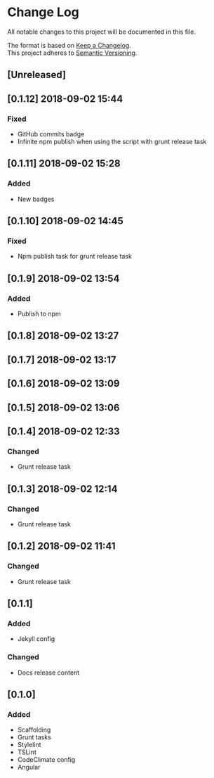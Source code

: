 # Change Log
All notable changes to this project will be documented in this file.

The format is based on [Keep a Changelog](http://keepachangelog.com/).  
This project adheres to [Semantic Versioning](http://semver.org/).

## [Unreleased]

## [0.1.12] 2018-09-02 15:44
### Fixed
- GitHub commits badge
- Infinite npm publish when using the script with grunt release task

## [0.1.11] 2018-09-02 15:28
### Added
- New badges

## [0.1.10] 2018-09-02 14:45
### Fixed
- Npm publish task for grunt release task

## [0.1.9] 2018-09-02 13:54
### Added
- Publish to npm

## [0.1.8] 2018-09-02 13:27

## [0.1.7] 2018-09-02 13:17

## [0.1.6] 2018-09-02 13:09

## [0.1.5] 2018-09-02 13:06

## [0.1.4] 2018-09-02 12:33
### Changed
- Grunt release task

## [0.1.3] 2018-09-02 12:14
### Changed
- Grunt release task

## [0.1.2] 2018-09-02 11:41
### Changed
- Grunt release task

## [0.1.1]
### Added
- Jekyll config

### Changed
- Docs release content

## [0.1.0]
### Added
- Scaffolding
- Grunt tasks
- Stylelint
- TSLint
- CodeClimate config
- Angular
